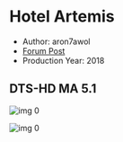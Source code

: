 # Hotel Artemis

* Author: aron7awol
* [Forum Post](https://www.avsforum.com/threads/bass-eq-for-filtered-movies.2995212/post-56870606)
* Production Year: 2018

## DTS-HD MA 5.1

![img 0](https://crustula.files.wordpress.com/2018/06/hotel-artemis0.jpg?w=1038&h=576&crop=1)

![img 0](https://i.imgur.com/s5ozlM7.png)


